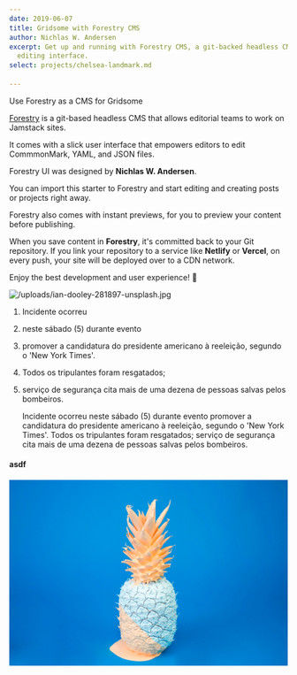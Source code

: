 ```yaml
---
date: 2019-06-07
title: Gridsome with Forestry CMS
author: Nichlas W. Andersen
excerpt: Get up and running with Forestry CMS, a git-backed headless CMS with a slick
  editing interface.
select: projects/chelsea-landmark.md

---
```

Use Forestry as a CMS for Gridsome

[Forestry](https://forestry.io) is a git-based headless CMS that allows editorial teams to work on Jamstack sites.

It comes with a slick user interface that empowers editors to edit CommmonMark, YAML, and JSON files.

Forestry UI was designed by **Nichlas W. Andersen**.

You can import this starter to Forestry and start editing and creating posts or projects right away.

Forestry also comes with instant previews, for you to preview your content before publishing.

When you save content in **Forestry**, it's committed back to your Git repository. If you link your repository to a service like **Netlify** or **Vercel**, on every push, your site will be deployed over to a CDN network.

Enjoy the best development and user experience! 🚀

![/uploads/ian-dooley-281897-unsplash.jpg](https://app.forestry.io/sites/yru2i-hxqcssca/body-media//uploads/ian-dooley-281897-unsplash.jpg)

1. Incidente ocorreu 
2. neste sábado (5) durante evento
3. promover a candidatura do presidente americano à reeleição, segundo o 'New York Times'. 
4. Todos os tripulantes foram resgatados; 
5. serviço de segurança cita mais de uma dezena de pessoas salvas pelos bombeiros.

    Incidente ocorreu neste sábado (5) durante evento promover 
    a candidatura do presidente americano à reeleição, 
    segundo o 'New York Times'. Todos os tripulantes foram resgatados; serviço 
    de segurança cita mais de uma dezena de pessoas salvas pelos bombeiros.

#### asdf

#### ![](/uploads/cody-davis-253925-unsplash.jpg)
